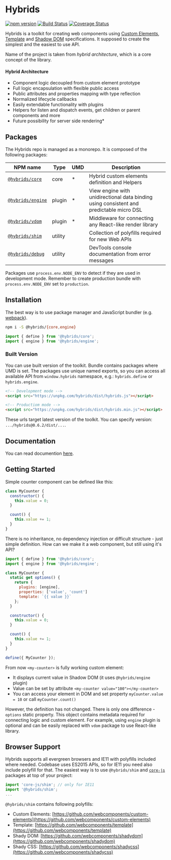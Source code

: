 # Hybrids

[![npm version](https://badge.fury.io/js/hybrids.svg)](https://badge.fury.io/js/hybrids)
[![Build Status](https://travis-ci.org/hybridsjs/hybrids.svg?branch=master)](https://travis-ci.org/hybridsjs/hybrids)
[![Coverage Status](https://coveralls.io/repos/github/hybridsjs/hybrids/badge.svg?branch=master)](https://coveralls.io/github/hybridsjs/hybrids?branch=master)

Hybrids is a toolkit for creating web components using [Custom Elements](https://www.w3.org/TR/custom-elements/), [Template](https://www.w3.org/TR/html-templates/) and [Shadow DOM](https://w3c.github.io/webcomponents/spec/shadow/) specifications. It supposed to create the simplest and the easiest to use API.

Name of the project is taken from *hybrid architecture*, which is a core concept of the library.

#### Hybrid Architecture

* Component logic decoupled from custom element prototype
* Full logic encapsulation with flexible public access
* Public attributes and properties mapping with type reflection
* Normalized lifecycle callbacks
* Easily extendable functionality with plugins
* Helpers for listen and dispatch events, get children or parent components and more
* Future possibility for server side rendering*

## Packages

The Hybrids repo is managed as a monorepo. It is composed of the following packages:

| NPM name       | Type     | UMD | Description                     |
|----------------|----------|-----|---------------------------------|
| [`@hybrids/core`](https://www.npmjs.com/package/@hybrids/core) | core | * | Hybrid custom elements definition and Helpers |
| [`@hybrids/engine`](https://www.npmjs.com/package/@hybrids/engine) | plugin | * | View engine with unidirectional data binding using consistent and predictable micro DSL |
| [`@hybrids/vdom`](https://www.npmjs.com/package/@hybrids/vdom) | plugin | * | Middleware for connecting any React-like render library |
| [`@hybrids/shim`](https://www.npmjs.com/package/@hybrids/shim) | utility  | | Collection of polyfills required for new Web APIs |
| [`@hybrids/debug`](https://www.npmjs.com/package/@hybrids/debug) | utility  | | DevTools console documentation from error messages |

Packages use `process.env.NODE_ENV` to detect if they are used in development mode. Remember to create production bundle with `process.env.NODE_ENV` set to `production`.

## Installation

The best way is to use package manager and JavaScript bundler (e.g. [webpack](https://webpack.js.org/)).

```bash
npm i -S @hybrids/{core,engine}
```

```javascript
import { define } from '@hybrids/core';
import { engine } from '@hybrids/engine';
```

### Built Version

You can use built version of the toolkit. Bundle contains packages where UMD is set. The packages use unique named exports, so you can access all available API from `window.hybrids` namespace, e.g.: `hybrids.define` or `hybrids.engine`.

```html
<!-- Development mode -->
<script src="https://unpkg.com/hybrids/dist/hybrids.js"></script>

<!-- Productiom mode -->
<script src="https://unpkg.com/hybrids/dist/hybrids.min.js"></script>
```

These urls target latest version of the toolkit. You can specify version: `.../hybrids@0.6.2/dist/...`.

## Documentation

You can read documention [here](docs/README.md).

## Getting Started

Simple counter component can be defined like this:

```javascript
class MyCounter {
  constructor() {
    this.value = 0;
  }

  count() {
    this.value += 1;
  }
}
```

There is no inheritance, no dependency injection or difficult structure - just simple definition. How can we make it
a web component, but still using it's API?

```javascript
import { define } from '@hybrids/core';
import { engine } from '@hybrids/engine';

class MyCounter {
  static get options() {
    return {
      plugins: [engine],
      properties: ['value', 'count']
      template: `{{ value }}`
    };
  }

  constructor() {
    this.value = 0;
  }

  count() {
    this.value += 1;
  }
}

define({ MyCounter });
```

From now `<my-counter>` is fully working custom element:

* It displays current value in Shadow DOM (it uses `@hybrids/engine` plugin)
* Value can be set by attribute `<my-counter value="100"></my-counter>`
* You can access your element in DOM and set property `myCounter.value = 10`
  or call `myCounter.count()`

However, the definition has not changed. There is only one difference - `options` static property. This object contains metadata required for connecting logic and custom element.
For example, using `engine` plugin is optional and can be easily replaced with `vdom` package to use React-like library.

## Browser Support

Hybrids supports all evergreen browsers and IE11 with polyfills included where needed. Codebase uses ES2015 APIs, so for IE11 you need also include polyfill for that. The easiest way is to use `@hybrids/shim`  and [`core-js`](https://github.com/zloirock/core-js) packages at top of your project:

```javascript
import 'core-js/shim'; // only for IE11
import '@hybrids/shim';
...
```

`@hybrids/shim` contains following polyfills:

* Custom Elements: [https://github.com/webcomponents/custom-elements](https://github.com/webcomponents/custom-elements)
* Template: [https://github.com/webcomponents/template](https://github.com/webcomponents/template)
* Shady DOM: [https://github.com/webcomponents/shadydom](https://github.com/webcomponents/shadydom)
* Shady CSS: [https://github.com/webcomponents/shadycss](https://github.com/webcomponents/shadycss)
